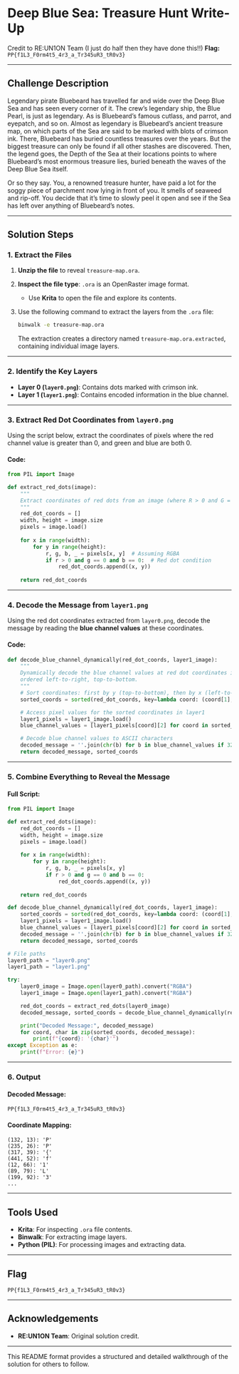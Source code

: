 # Deep Blue Sea: Treasure Hunt Write-Up

Credit to RE:UN1ON Team (I just do half then they have done this!!)
**Flag:** `PP{f1L3_F0rm4t5_4r3_a_Tr345uR3_tR0v3}`  

---

## Challenge Description

Legendary pirate Bluebeard has travelled far and wide over the Deep Blue Sea and has seen every corner of it. The crew’s legendary ship, the Blue Pearl, is just as legendary. As is Bluebeard’s famous cutlass, and parrot, and eyepatch, and so on. Almost as legendary is Bluebeard’s ancient treasure map, on which parts of the Sea are said to be marked with blots of crimson ink. There, Bluebeard has buried countless treasures over the years. But the biggest treasure can only be found if all other stashes are discovered. Then, the legend goes, the Depth of the Sea at their locations points to where Bluebeard’s most enormous treasure lies, buried beneath the waves of the Deep Blue Sea itself.

Or so they say. You, a renowned treasure hunter, have paid a lot for the soggy piece of parchment now lying in front of you. It smells of seaweed and rip-off. You decide that it’s time to slowly peel it open and see if the Sea has left over anything of Bluebeard’s notes.

---

## Solution Steps

### 1. Extract the Files
1. **Unzip the file** to reveal `treasure-map.ora`.
2. **Inspect the file type**: `.ora` is an OpenRaster image format.  
   - Use **Krita** to open the file and explore its contents.

3. Use the following command to extract the layers from the `.ora` file:
   ```bash
   binwalk -e treasure-map.ora
   ```

   The extraction creates a directory named `treasure-map.ora.extracted`, containing individual image layers.

---

### 2. Identify the Key Layers
- **Layer 0 (`layer0.png`)**: Contains dots marked with crimson ink.
- **Layer 1 (`layer1.png`)**: Contains encoded information in the blue channel.

---

### 3. Extract Red Dot Coordinates from `layer0.png`
Using the script below, extract the coordinates of pixels where the red channel value is greater than 0, and green and blue are both 0.

#### Code:
```python
from PIL import Image

def extract_red_dots(image):
    """
    Extract coordinates of red dots from an image (where R > 0 and G = B = 0).
    """
    red_dot_coords = []
    width, height = image.size
    pixels = image.load()
    
    for x in range(width):
        for y in range(height):
            r, g, b, _ = pixels[x, y]  # Assuming RGBA
            if r > 0 and g == 0 and b == 0:  # Red dot condition
                red_dot_coords.append((x, y))
    
    return red_dot_coords
```

---

### 4. Decode the Message from `layer1.png`
Using the red dot coordinates extracted from `layer0.png`, decode the message by reading the **blue channel values** at these coordinates.

#### Code:
```python
def decode_blue_channel_dynamically(red_dot_coords, layer1_image):
    """
    Dynamically decode the blue channel values at red dot coordinates in layer1, 
    ordered left-to-right, top-to-bottom.
    """
    # Sort coordinates: first by y (top-to-bottom), then by x (left-to-right)
    sorted_coords = sorted(red_dot_coords, key=lambda coord: (coord[1], coord[0]))

    # Access pixel values for the sorted coordinates in layer1
    layer1_pixels = layer1_image.load()
    blue_channel_values = [layer1_pixels[coord][2] for coord in sorted_coords]

    # Decode blue channel values to ASCII characters
    decoded_message = ''.join(chr(b) for b in blue_channel_values if 32 <= b <= 126)
    return decoded_message, sorted_coords
```

---

### 5. Combine Everything to Reveal the Message

#### Full Script:
```python
from PIL import Image

def extract_red_dots(image):
    red_dot_coords = []
    width, height = image.size
    pixels = image.load()
    
    for x in range(width):
        for y in range(height):
            r, g, b, _ = pixels[x, y]
            if r > 0 and g == 0 and b == 0:
                red_dot_coords.append((x, y))
    
    return red_dot_coords

def decode_blue_channel_dynamically(red_dot_coords, layer1_image):
    sorted_coords = sorted(red_dot_coords, key=lambda coord: (coord[1], coord[0]))
    layer1_pixels = layer1_image.load()
    blue_channel_values = [layer1_pixels[coord][2] for coord in sorted_coords]
    decoded_message = ''.join(chr(b) for b in blue_channel_values if 32 <= b <= 126)
    return decoded_message, sorted_coords

# File paths
layer0_path = "layer0.png"
layer1_path = "layer1.png"

try:
    layer0_image = Image.open(layer0_path).convert("RGBA")
    layer1_image = Image.open(layer1_path).convert("RGBA")

    red_dot_coords = extract_red_dots(layer0_image)
    decoded_message, sorted_coords = decode_blue_channel_dynamically(red_dot_coords, layer1_image)

    print("Decoded Message:", decoded_message)
    for coord, char in zip(sorted_coords, decoded_message):
        print(f"{coord}: '{char}'")
except Exception as e:
    print(f"Error: {e}")
```

---

### 6. Output

#### Decoded Message:
```
PP{f1L3_F0rm4t5_4r3_a_Tr345uR3_tR0v3}
```

#### Coordinate Mapping:
```plaintext
(132, 13): 'P'
(235, 26): 'P'
(317, 39): '{'
(441, 52): 'f'
(12, 66): '1'
(89, 79): 'L'
(199, 92): '3'
...
```

---

## Tools Used
- **Krita**: For inspecting `.ora` file contents.
- **Binwalk**: For extracting image layers.
- **Python (PIL)**: For processing images and extracting data.

---

## Flag
```
PP{f1L3_F0rm4t5_4r3_a_Tr345uR3_tR0v3}
```

---

## Acknowledgements
- **RE:UN1ON Team**: Original solution credit.

--- 

This README format provides a structured and detailed walkthrough of the solution for others to follow.
